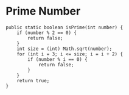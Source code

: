 # Prime Number 

    public static boolean isPrime(int number) {
        if (number % 2 == 0) {
            return false;
        }
        int size = (int) Math.sqrt(number);
        for (int i = 3; i <= size; i = i + 2) {
            if (number % i == 0) {
                return false;
            }
        }
        return true;
    }